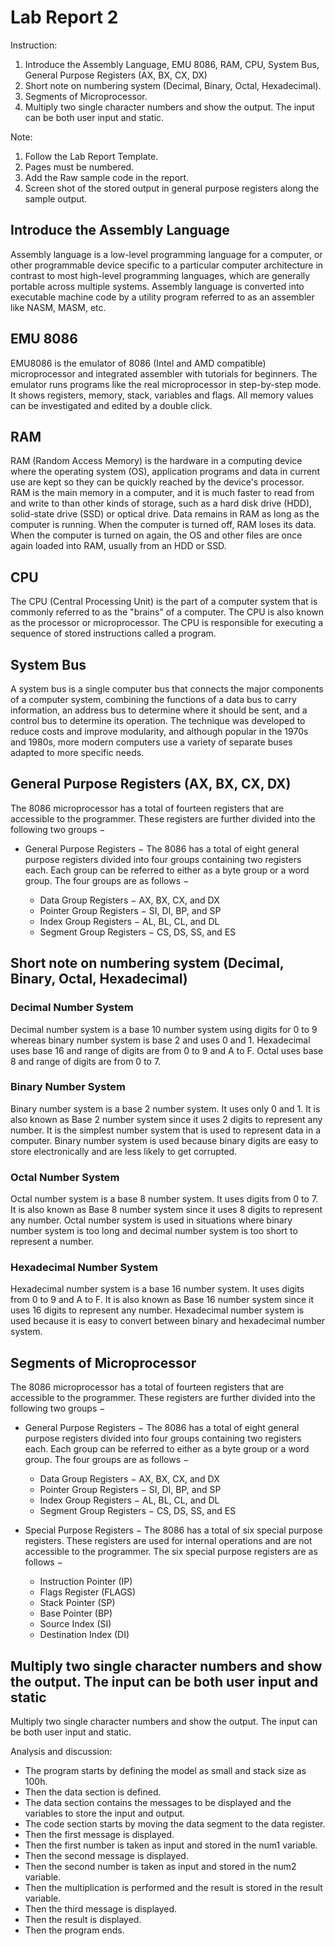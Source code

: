 # Lab Report 2

Instruction:

1. Introduce the Assembly Language, EMU 8086, RAM, CPU, System Bus, General Purpose Registers (AX, BX, CX, DX)
2. Short note on numbering system (Decimal, Binary, Octal, Hexadecimal).
3. Segments of Microprocessor.
4. Multiply two single character numbers and show the output. The input can be both user input and static.

Note:

1. Follow the Lab Report Template.
2. Pages must be numbered.
3. Add the Raw sample code in the report.
4. Screen shot of the stored output in general purpose registers along the sample output.

## Introduce the Assembly Language

Assembly language is a low-level programming language for a computer, or other programmable device specific to a particular computer architecture in contrast to most high-level programming languages, which are generally portable across multiple systems. Assembly language is converted into executable machine code by a utility program referred to as an assembler like NASM, MASM, etc.

## EMU 8086

EMU8086 is the emulator of 8086 (Intel and AMD compatible) microprocessor and integrated assembler with tutorials for beginners. The emulator runs programs like the real microprocessor in step-by-step mode. It shows registers, memory, stack, variables and flags. All memory values can be investigated and edited by a double click.

## RAM

RAM (Random Access Memory) is the hardware in a computing device where the operating system (OS), application programs and data in current use are kept so they can be quickly reached by the device's processor. RAM is the main memory in a computer, and it is much faster to read from and write to than other kinds of storage, such as a hard disk drive (HDD), solid-state drive (SSD) or optical drive. Data remains in RAM as long as the computer is running. When the computer is turned off, RAM loses its data. When the computer is turned on again, the OS and other files are once again loaded into RAM, usually from an HDD or SSD.

## CPU

The CPU (Central Processing Unit) is the part of a computer system that is commonly referred to as the "brains" of a computer. The CPU is also known as the processor or microprocessor. The CPU is responsible for executing a sequence of stored instructions called a program.

## System Bus

A system bus is a single computer bus that connects the major components of a computer system, combining the functions of a data bus to carry information, an address bus to determine where it should be sent, and a control bus to determine its operation. The technique was developed to reduce costs and improve modularity, and although popular in the 1970s and 1980s, more modern computers use a variety of separate buses adapted to more specific needs.

## General Purpose Registers (AX, BX, CX, DX)

The 8086 microprocessor has a total of fourteen registers that are accessible to the programmer. These registers are further divided into the following two groups −

- General Purpose Registers − The 8086 has a total of eight general purpose registers divided into four groups containing two registers each. Each group can be referred to either as a byte group or a word group. The four groups are as follows −

  - Data Group Registers − AX, BX, CX, and DX
  - Pointer Group Registers − SI, DI, BP, and SP
  - Index Group Registers − AL, BL, CL, and DL
  - Segment Group Registers − CS, DS, SS, and ES

## Short note on numbering system (Decimal, Binary, Octal, Hexadecimal)

### Decimal Number System

Decimal number system is a base 10 number system using digits for 0 to 9 whereas binary number system is base 2 and uses 0 and 1. Hexadecimal uses base 16 and range of digits are from 0 to 9 and A to F. Octal uses base 8 and range of digits are from 0 to 7.

### Binary Number System

Binary number system is a base 2 number system. It uses only 0 and 1. It is also known as Base 2 number system since it uses 2 digits to represent any number. It is the simplest number system that is used to represent data in a computer. Binary number system is used because binary digits are easy to store electronically and are less likely to get corrupted.

### Octal Number System

Octal number system is a base 8 number system. It uses digits from 0 to 7. It is also known as Base 8 number system since it uses 8 digits to represent any number. Octal number system is used in situations where binary number system is too long and decimal number system is too short to represent a number.

### Hexadecimal Number System

Hexadecimal number system is a base 16 number system. It uses digits from 0 to 9 and A to F. It is also known as Base 16 number system since it uses 16 digits to represent any number. Hexadecimal number system is used because it is easy to convert between binary and hexadecimal number system.

## Segments of Microprocessor

The 8086 microprocessor has a total of fourteen registers that are accessible to the programmer. These registers are further divided into the following two groups −

- General Purpose Registers − The 8086 has a total of eight general purpose registers divided into four groups containing two registers each. Each group can be referred to either as a byte group or a word group. The four groups are as follows −

  - Data Group Registers − AX, BX, CX, and DX
  - Pointer Group Registers − SI, DI, BP, and SP
  - Index Group Registers − AL, BL, CL, and DL
  - Segment Group Registers − CS, DS, SS, and ES

- Special Purpose Registers − The 8086 has a total of six special purpose registers. These registers are used for internal operations and are not accessible to the programmer. The six special purpose registers are as follows −

  - Instruction Pointer (IP)
  - Flags Register (FLAGS)
  - Stack Pointer (SP)
  - Base Pointer (BP)
  - Source Index (SI)
  - Destination Index (DI)

## Multiply two single character numbers and show the output. The input can be both user input and static

Multiply two single character numbers and show the output. The input can be both user input and static.

Analysis and discussion:

- The program starts by defining the model as small and stack size as 100h.
- Then the data section is defined.
- The data section contains the messages to be displayed and the variables to store the input and output.
- The code section starts by moving the data segment to the data register.
- Then the first message is displayed.
- Then the first number is taken as input and stored in the num1 variable.
- Then the second message is displayed.
- Then the second number is taken as input and stored in the num2 variable.
- Then the multiplication is performed and the result is stored in the result variable.
- Then the third message is displayed.
- Then the result is displayed.
- Then the program ends.
